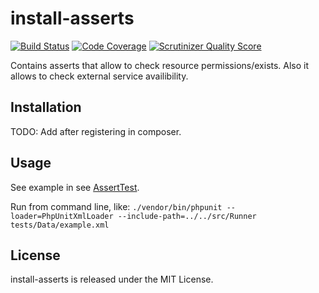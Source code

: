 install-asserts
============
[![Build Status](https://travis-ci.org/ivol84/install-asserts.svg?branch=master)](https://travis-ci.org/ivol84/install-asserts)
[![Code Coverage](https://scrutinizer-ci.com/g/ivol84/install-asserts/badges/coverage.png?b=master)](https://scrutinizer-ci.com/g/ivol84/install-asserts/?branch=master)
[![Scrutinizer Quality Score](https://scrutinizer-ci.com/g/ivol84/install-asserts/badges/quality-score.png?b=master)](https://scrutinizer-ci.com/g/ivol84/install-asserts/)

Contains asserts that allow to check resource permissions/exists.
Also it allows to check external service availibility.

Installation
------------

TODO: Add after registering in composer.

Usage
-----
See example in see [AssertTest](https://github.com/ivol84/install-asserts/blob/master/tests/AssertTest.php).

Run from command line, like: `./vendor/bin/phpunit --loader=PhpUnitXmlLoader --include-path=../../src/Runner tests/Data/example.xml` 


License
-------

install-asserts is released under the MIT License.